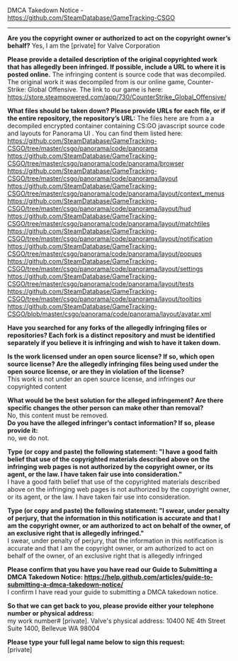 DMCA Takedown Notice - https://github.com/SteamDatabase/GameTracking-CSGO

----

**Are you the copyright owner or authorized to act on the copyright owner’s behalf?** Yes, I am the [private] for Valve Corporation

**Please provide a detailed description of the original copyrighted work that has allegedly been infringed. If possible, include a URL to where it is posted online.** The infringing content is source code that was decompiled. The original work it was decompiled from is our online game, Counter-Strike: Global Offensive. The link to our game is here:   https://store.steampowered.com/app/730/CounterStrike_Global_Offensive/

**What files should be taken down? Please provide URLs for each file, or if the entire repository, the repository’s URL:**   The files here are from a a decompiled encrypted container containing CS:GO javascript source code and layouts for Panorama UI . You can find them listed here: https://github.com/SteamDatabase/GameTracking-CSGO/tree/master/csgo/panorama/code/panorama  
https://github.com/SteamDatabase/GameTracking-CSGO/tree/master/csgo/panorama/code/panorama/browser  
https://github.com/SteamDatabase/GameTracking-CSGO/tree/master/csgo/panorama/code/panorama/layout  
https://github.com/SteamDatabase/GameTracking-CSGO/tree/master/csgo/panorama/code/panorama/layout/context_menus  
https://github.com/SteamDatabase/GameTracking-CSGO/tree/master/csgo/panorama/code/panorama/layout/hud  
https://github.com/SteamDatabase/GameTracking-CSGO/tree/master/csgo/panorama/code/panorama/layout/matchtiles  
https://github.com/SteamDatabase/GameTracking-CSGO/tree/master/csgo/panorama/code/panorama/layout/notification  
https://github.com/SteamDatabase/GameTracking-CSGO/tree/master/csgo/panorama/code/panorama/layout/popups  
https://github.com/SteamDatabase/GameTracking-CSGO/tree/master/csgo/panorama/code/panorama/layout/settings  
https://github.com/SteamDatabase/GameTracking-CSGO/tree/master/csgo/panorama/code/panorama/layout/tests  
https://github.com/SteamDatabase/GameTracking-CSGO/tree/master/csgo/panorama/code/panorama/layout/tooltips  
https://github.com/SteamDatabase/GameTracking-CSGO/blob/master/csgo/panorama/code/panorama/layout/avatar.xml

**Have you searched for any forks of the allegedly infringing files or repositories? Each fork is a distinct repository and must be identified separately if you believe it is infringing and wish to have it taken down.**

**Is the work licensed under an open source license? If so, which open source license? Are the allegedly infringing files being used under the open source license, or are they in violation of the license?**  
This work is not under an open source license, and infringes our copyrighted content

**What would be the best solution for the alleged infringement? Are there specific changes the other person can make other than removal?**  
No, this content must be removed.  
**Do you have the alleged infringer’s contact information? If so, please provide it:**  
no, we do not.

**Type (or copy and paste) the following statement: "I have a good faith belief that use of the copyrighted materials described above on the infringing web pages is not authorized by the copyright owner, or its agent, or the law. I have taken fair use into consideration."**  
I have a good faith belief that use of the copyrighted materials described above on the infringing web pages is not authorized by the copyright owner, or its agent, or the law. I have taken fair use into consideration.

**Type (or copy and paste) the following statement: "I swear, under penalty of perjury, that the information in this notification is accurate and that I am the copyright owner, or am authorized to act on behalf of the owner, of an exclusive right that is allegedly infringed."**  
I swear, under penalty of perjury, that the information in this notification is accurate and that I am the copyright owner, or am authorized to act on behalf of the owner, of an exclusive right that is allegedly infringed

**Please confirm that you have you have read our Guide to Submitting a DMCA Takedown Notice: https://help.github.com/articles/guide-to-submitting-a-dmca-takedown-notice/**  
I confirm I have read your guide to submitting a DMCA takedown notice.

**So that we can get back to you, please provide either your telephone number or physical address:**  
my work number# [private]. Valve's physical address: 10400 NE 4th Street Suite 1400, Bellevue WA 98004

**Please type your full legal name below to sign this request:**  
[private]
